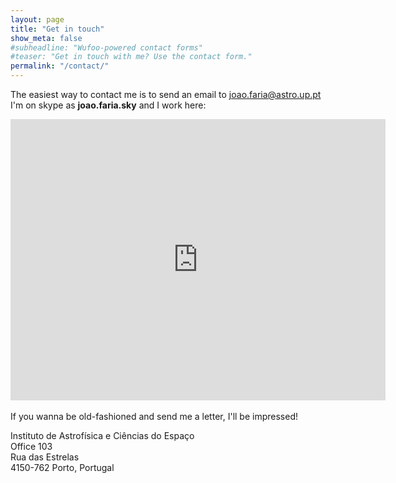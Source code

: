 ```yaml
---
layout: page
title: "Get in touch"
show_meta: false
#subheadline: "Wufoo-powered contact forms"
#teaser: "Get in touch with me? Use the contact form."
permalink: "/contact/"
---
```


The easiest way to contact me is to send an email to [joao.faria@astro.up.pt][1]  
I'm on skype as **joao.faria.sky** and I work here:

<div class="google-maps">

<iframe src="https://www.google.com/maps/embed?pb=!1m18!1m12!1m3!1d1502.1299922311523!2d-8.639550341822252!3d41.15067799482167!2m3!1f0!2f0!3f0!3m2!1i1024!2i768!4f13.1!3m3!1m2!1s0xd2465733690fc9b%3A0x2f35cba7d2f8500e!2sInstituto+de+Astrof%C3%ADsica+e+Ci%C3%AAncias+do+Espa%C3%A7o!5e0!3m2!1sen!2spt!4v1461428248277" width="600" height="450" frameborder="0" style="border:0" allowfullscreen></iframe>

</div>

<br>
If you wanna be old-fashioned and send me a letter, I'll be impressed!

Instituto de Astrofísica e Ciências do Espaço  
Office 103  
Rua das Estrelas  
4150-762 Porto, Portugal  


 [1]: mailto:joao.faria@astro.up.pt